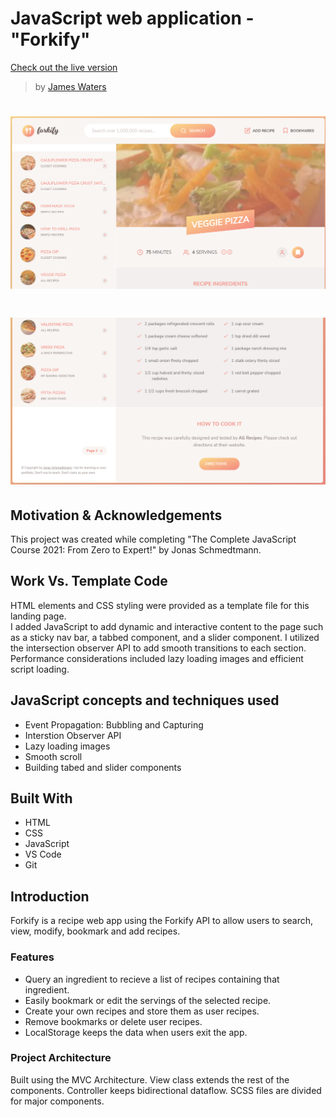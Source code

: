 # JavaScript web application - "Forkify"

[Check out the live version](https://forkifyrecipesjw.netlify.app/)
> by [James Waters](https://james-waters.com)
# ![](images/landing.PNG)
# ![](images/landing3.PNG)

## Motivation & Acknowledgements

This project was created while completing "The Complete JavaScript Course 2021: From Zero to Expert!" by Jonas Schmedtmann.

## Work Vs. Template Code

HTML elements and CSS styling were provided as a template file for this landing page.<br>
I added JavaScript to add dynamic and interactive content to the page such as a sticky nav bar, a tabbed component, and a slider component. I utilized the intersection observer API to add smooth transitions to each section. Performance considerations included lazy loading images and efficient script loading.<br>

## JavaScript concepts and techniques used

- Event Propagation: Bubbling and Capturing
- Interstion Observer API
- Lazy loading images
- Smooth scroll
- Building tabed and slider components

## Built With

- HTML
- CSS
- JavaScript
- VS Code
- Git


## Introduction

Forkify is a recipe web app using the Forkify API to allow users to search, view, modify, bookmark and add recipes.

### Features

* Query an ingredient to recieve a list of recipes containing that ingredient.
* Easily bookmark or edit the servings of the selected recipe.
* Create your own recipes and store them as user recipes.
* Remove bookmarks or delete user recipes.
* LocalStorage keeps the data when users exit the app.

### Project Architecture

Built using the MVC Architecture. View class extends the rest of the components. Controller keeps bidirectional dataflow. SCSS files are divided for major components.






